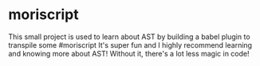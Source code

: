 # moriscript

This small project is used to learn about AST by building a babel plugin to transpile some #moriscript
It's super fun and I highly recommend learning and knowing more about AST! Without it, there's a lot less magic in code!

